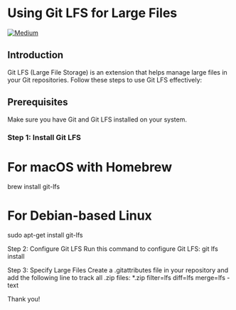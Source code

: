 # Using Git LFS for Large Files
[![Medium](https://img.shields.io/badge/Medium-Read%20Article-green?logo=medium&style=for-the-badge)](https://medium.com/@ArunKarthikPeriyaswamy/how-to-easily-push-large-files-to-github-using-git-lfs-7aa70fba03cc)

## Introduction
Git LFS (Large File Storage) is an extension that helps manage large files in your Git repositories. Follow these steps to use Git LFS effectively:

## Prerequisites
Make sure you have Git and Git LFS installed on your system.

### Step 1: Install Git LFS

# For macOS with Homebrew
brew install git-lfs

# For Debian-based Linux
sudo apt-get install git-lfs

Step 2: Configure Git LFS
Run this command to configure Git LFS:
git lfs install

Step 3: Specify Large Files
Create a .gitattributes file in your repository and add the following line to track all .zip files:
*.zip filter=lfs diff=lfs merge=lfs -text


Thank you!
